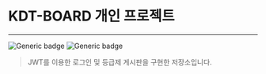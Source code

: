 # KDT-BOARD 개인 프로젝트

---
![Generic badge](https://img.shields.io/badge/KDTBOARD-green.svg)
![Generic badge](https://img.shields.io/badge/version-1.0.0-brightgreen.svg)
> JWT를 이용한 로그인 및 등급제 게시판을 구현한 저장소입니다.

